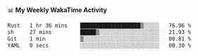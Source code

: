 <!--
**stamp711/stamp711** is a ✨ _special_ ✨ repository because its `README.md` (this file) appears on your GitHub profile.

Here are some ideas to get you started:

- 🔭 I’m currently working on ...
- 🌱 I’m currently learning ...
- 👯 I’m looking to collaborate on ...
- 🤔 I’m looking for help with ...
- 💬 Ask me about ...
- 📫 How to reach me: ...
- 😄 Pronouns: ...
- ⚡ Fun fact: ...
-->

📊 **My Weekly WakaTime Activity**

<!--START_SECTION:waka-->

```txt
Rust   1 hr 36 mins    ███████████████████▒░░░░░   76.96 %
sh     27 mins         █████▒░░░░░░░░░░░░░░░░░░░   21.93 %
Git    1 min           ▒░░░░░░░░░░░░░░░░░░░░░░░░   00.81 %
YAML   0 secs          ░░░░░░░░░░░░░░░░░░░░░░░░░   00.30 %
```

<!--END_SECTION:waka-->
